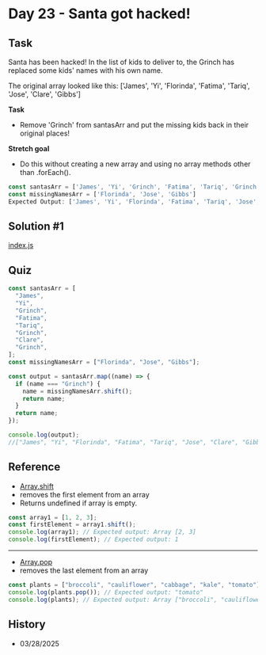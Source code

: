 # Day 23 - Santa got hacked!

## Task

Santa has been hacked! In the list of kids to deliver to, the Grinch has replaced some kids' names with his own name.

The original array looked like this:
['James', 'Yi', 'Florinda', 'Fatima', 'Tariq', 'Jose', 'Clare', 'Gibbs']

**Task**

- Remove 'Grinch' from santasArr and put the missing kids back in their original places!

**Stretch goal**

- Do this without creating a new array and using no array methods other than .forEach().

```js
const santasArr = ['James', 'Yi', 'Grinch', 'Fatima', 'Tariq', 'Grinch', 'Clare', 'Grinch']
const missingNamesArr = ['Florinda', 'Jose', 'Gibbs']
Expected Output: ['James', 'Yi', 'Florinda', 'Fatima', 'Tariq', 'Jose', 'Clare', 'Gibbs']
```

## Solution #1

[index.js](index.js)

## Quiz

```js
const santasArr = [
  "James",
  "Yi",
  "Grinch",
  "Fatima",
  "Tariq",
  "Grinch",
  "Clare",
  "Grinch",
];
const missingNamesArr = ["Florinda", "Jose", "Gibbs"];

const output = santasArr.map((name) => {
  if (name === "Grinch") {
    name = missingNamesArr.shift();
    return name;
  }
  return name;
});

console.log(output);
//["James", "Yi", "Florinda", "Fatima", "Tariq", "Jose", "Clare", "Gibbs"];
```

## Reference

- [Array.shift](https://developer.mozilla.org/en-US/docs/Web/JavaScript/Reference/Global_Objects/Array/shift)
- removes the first element from an array
- Returns undefined if array is empty.

```js
const array1 = [1, 2, 3];
const firstElement = array1.shift();
console.log(array1); // Expected output: Array [2, 3]
console.log(firstElement); // Expected output: 1
```

<hr />

- [Array.pop](https://developer.mozilla.org/en-US/docs/Web/JavaScript/Reference/Global_Objects/Array/pop)
- removes the last element from an array

```js
const plants = ["broccoli", "cauliflower", "cabbage", "kale", "tomato"];
console.log(plants.pop()); // Expected output: "tomato"
console.log(plants); // Expected output: Array ["broccoli", "cauliflower", "cabbage", "kale"]
```

## History

- 03/28/2025

